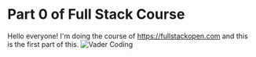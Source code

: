 # **Part 0 of Full Stack Course**
Hello everyone!
I'm doing the course of https://fullstackopen.com and this is the first part of this.
![Vader Coding](https://attic.sh/9u2b8z6btyfs3pyp32d158chaw4g)

